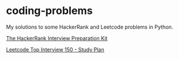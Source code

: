 # coding-problems

My solutions to some HackerRank and Leetcode problems in Python. 

[The HackerRank Interview Preparation Kit](https://www.hackerrank.com/interview/interview-preparation-kit)

[Leetcode Top Interview 150 - Study Plan](https://leetcode.com/studyplan/top-interview-150/)
